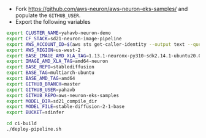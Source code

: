 
* Fork https://github.com/aws-neuron/aws-neuron-eks-samples/ and populate the `GITHUB_USER`.
* Export the following variables
```bash
export CLUSTER_NAME=yahavb-neuron-demo
export CF_STACK=sd21-neuron-image-pipeline
export AWS_ACCOUNT_ID=$(aws sts get-caller-identity --output text --query Account)
export AWS_REGION=us-west-2
export BASE_IMAGE_AMD_XLA_TAG=1.13.1-neuronx-py310-sdk2.14.1-ubuntu20.04
export IMAGE_AMD_XLA_TAG=amd64-neuron
export BASE_REPO=stablediffusion
export BASE_TAG=multiarch-ubuntu
export BASE_AMD_TAG=amd64
export GITHUB_BRANCH=master
export GITHUB_USER=yahavb
export GITHUB_REPO=aws-neuron-eks-samples
export MODEL_DIR=sd21_compile_dir
export MODEL_FILE=stable-diffusion-2-1-base
export BUCKET=sdinfer
```

```bash
cd ci-build
./deploy-pipeline.sh
```
